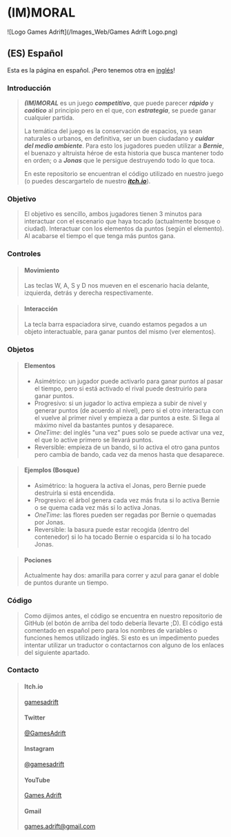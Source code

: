 # (IM)MORAL

![Logo Games Adrift](/Images_Web/Games Adrift Logo.png)

## (ES) Español
Esta es la página en español. ¡Pero tenemos otra en [inglés](https://gamesadrift.github.io/immoral/README_EN)!

### Introducción

> ***(IM)MORAL*** es un juego ***competitivo***, que puede parecer ***rápido*** y ***caótico*** al principio pero en el que, con ***estrategia***, se puede ganar cualquier partida.
>
> La temática del juego es la conservación de espacios, ya sean naturales o urbanos, en definitiva, ser un buen ciudadano y ***cuidar del medio ambiente***. Para esto los jugadores pueden utilizar a ***Bernie***, el buenazo y altruista héroe de esta historia que busca mantener todo en orden; o a ***Jonas*** que le persigue destruyendo todo lo que toca.
>
> En este repositorio se encuentran el código utilizado en nuestro juego (o puedes descargartelo de nuestro [***itch.io***](https://gamesadrift.itch.io/)).

### Objetivo

> El objetivo es sencillo, ambos jugadores tienen 3 minutos para interactuar con el escenario que haya tocado (actualmente bosque o ciudad).
> Interactuar con los elementos da puntos (según el elemento).
> Al acabarse el tiempo el que tenga más puntos gana.

### Controles

> #### Movimiento
> Las teclas W, A, S y D nos mueven en el escenario hacia delante, izquierda, detrás y derecha respectivamente.

> #### Interacción
> La tecla barra espaciadora sirve, cuando estamos pegados a un objeto interactuable, para ganar puntos del mismo (ver elementos).

### Objetos

> #### Elementos
> - Asimétrico: un jugador puede activarlo para ganar puntos al pasar el tiempo, pero si está activado el rival puede destruirlo para ganar puntos.
> - Progresivo: si un jugador lo activa empieza a subir de nivel y generar puntos (de acuerdo al nivel), pero si el otro interactua con el vuelve al primer nivel y empieza a dar puntos a este. Si llega al máximo nivel da bastantes puntos y desaparece.
> - *OneTime*: del inglés "una vez" pues solo se puede activar una vez, el que lo active primero se llevará puntos.
> - Reversible: empieza de un bando, si lo activa el otro gana puntos pero cambia de bando, cada vez da menos hasta que desaparece.

> #### Ejemplos (Bosque)
> - Asimétrico: la hoguera la activa el Jonas, pero Bernie puede destruirla si está encendida.
> - Progresivo: el árbol genera cada vez más fruta si lo activa Bernie o se quema cada vez más si lo activa Jonas.
> - *OneTime*: las flores pueden ser regadas por Bernie o quemadas por Jonas.
> - Reversible: la basura puede estar recogida (dentro del contenedor) si lo ha tocado Bernie o esparcida si lo ha tocado Jonas.

> #### Pociones
> Actualmente hay dos: amarilla para correr y azul para ganar el doble de puntos durante un tiempo.

### Código

> Como dijimos antes, el código se encuentra en nuestro repositorio de GitHub (el botón de arriba del todo debería llevarte ;D). El código está comentado en español pero para los nombres de variables o funciones hemos utilizado inglés. Si esto es un impedimento puedes intentar utilizar un traductor o contactarnos con alguno de los enlaces del siguiente apartado.

### Contacto

> #### Itch.io
> [gamesadrift](https://gamesadrift.itch.io/)
> #### Twitter
> [@GamesAdrift](https://twitter.com/GamesAdrift)
> #### Instagram
> [@gamesadrift](https://www.instagram.com/gamesadrift/)
> #### YouTube
> [Games Adrift](https://www.youtube.com/channel/UCRG2y9zJj4lvZebusqPuxQA)
> #### Gmail
> games.adrift@gmail.com

